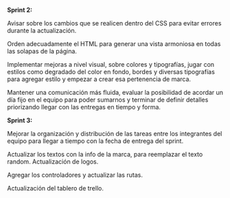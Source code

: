 **Sprint 2:**


Avisar sobre los cambios que se realicen dentro del CSS para evitar errores durante la actualización. 

Orden adecuadamente el HTML para generar una vista armoniosa en todas las solapas de la página. 

Implementar mejoras a nivel visual, sobre colores y tipografías, jugar con estilos como degradado del color en fondo, bordes y diversas tipografías para agregar estilo y empezar a crear esa pertenencia de marca. 

Mantener una comunicación más fluida, evaluar la posibilidad de acordar un día fijo en el equipo para poder sumarnos y terminar de definir detalles priorizando llegar con las entregas en tiempo y forma. 

**Sprint 3:**

Mejorar la organización y distribución de las tareas entre los integrantes del equipo para llegar a tiempo con la fecha de entrega del sprint. 

Actualizar los textos con la info de la marca, para reemplazar el texto random. Actualización de logos. 

Agregar los controladores y actualizar las rutas. 

Actualización del tablero de trello. 
